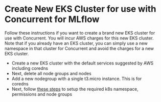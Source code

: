 # Create New EKS Cluster for use with Concurrent for MLflow

Follow these instructions if you want to create a brand new EKS cluster for use with Concurrent. You will incur AWS charges for this new EKS cluster. Note that if you already have an EKS cluster, you can simply use a new namespace in that cluster for Concurrent and avoid the charges for a new EKS cluster.

- Create a new EKS cluster with the default services suggested by AWS including coredns
- Next, delete all node groups and nodes
- Add a new nodegroup with a single t3.micro instance. This is for coredns
- Next, follow [these steps](connect-to-eks.md) to setup the required k8s namespace, permissions and node groups

